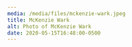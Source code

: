 ```yaml
---
media: /media/files/mckenzie-wark.jpeg
title: McKenzie Wark
alt: Photo of McKenzie Wark
date: 2020-05-15T16:48:00-0500
---
```

